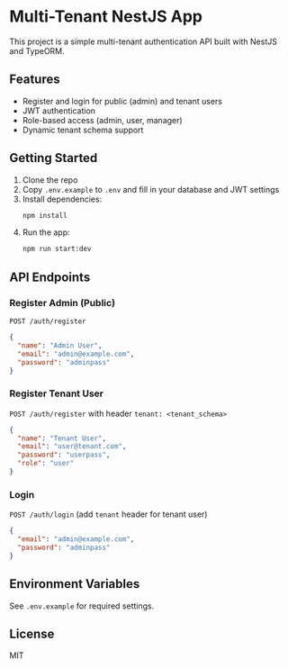 # Multi-Tenant NestJS App

This project is a simple multi-tenant authentication API built with NestJS and TypeORM.

## Features
- Register and login for public (admin) and tenant users
- JWT authentication
- Role-based access (admin, user, manager)
- Dynamic tenant schema support

## Getting Started
1. Clone the repo
2. Copy `.env.example` to `.env` and fill in your database and JWT settings
3. Install dependencies:
   ```bash
   npm install
   ```
4. Run the app:
   ```bash
   npm run start:dev
   ```

## API Endpoints
### Register Admin (Public)
`POST /auth/register`
```json
{
  "name": "Admin User",
  "email": "admin@example.com",
  "password": "adminpass"
}
```

### Register Tenant User
`POST /auth/register` with header `tenant: <tenant_schema>`
```json
{
  "name": "Tenant User",
  "email": "user@tenant.com",
  "password": "userpass",
  "role": "user"
}
```

### Login
`POST /auth/login` (add `tenant` header for tenant user)
```json
{
  "email": "admin@example.com",
  "password": "adminpass"
}
```

## Environment Variables
See `.env.example` for required settings.

## License
MIT

